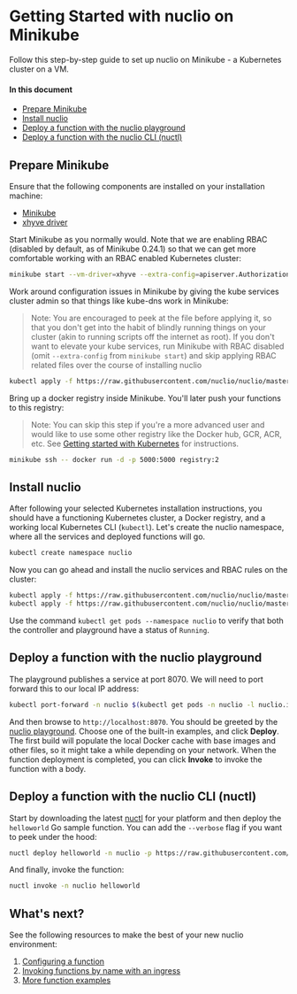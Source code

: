 # Getting Started with nuclio on Minikube

Follow this step-by-step guide to set up nuclio on Minikube - a Kubernetes cluster on a VM.

#### In this document

- [Prepare Minikube](#prepare-minikube)
- [Install nuclio](#install-nuclio)
- [Deploy a function with the nuclio playground](#deploy-a-function-with-the-nuclio-playground)
- [Deploy a function with the nuclio CLI (nuctl)](#deploy-a-function-with-the-nuclio-cli-nuctl)

## Prepare Minikube

Ensure that the following components are installed on your installation machine:

- [Minikube](https://kubernetes.io/docs/tasks/tools/install-minikube/)
- [xhyve driver](https://github.com/kubernetes/minikube/blob/master/docs/drivers.md#xhyve-driver)

Start Minikube as you normally would. Note that we are enabling RBAC (disabled by default, as of Minikube 0.24.1) so that we can get more comfortable working with an RBAC enabled Kubernetes cluster:

```sh
minikube start --vm-driver=xhyve --extra-config=apiserver.Authorization.Mode=RBAC
```

Work around configuration issues in Minikube by giving the kube services cluster admin so that things like kube-dns work in Minikube:

> Note: You are encouraged to peek at the file before applying it, so that you don't get into the habit of blindly running things on your cluster (akin to running scripts off the internet as root).
> If you don't want to elevate your kube services, run Minikube with RBAC disabled (omit `--extra-config` from `minikube start`) and skip applying RBAC related files over the course of installing nuclio

```sh
kubectl apply -f https://raw.githubusercontent.com/nuclio/nuclio/master/hack/minikube/resources/kubedns-rbac.yaml
```

Bring up a docker registry inside Minikube. You'll later push your functions to this registry:

> Note: You can skip this step if you're a more advanced user and would like to use some other registry like the Docker hub, GCR, ACR, etc. See [Getting started with Kubernetes](/docs/setup/k8s/getting-started-k8s.md) for instructions. 

```sh
minikube ssh -- docker run -d -p 5000:5000 registry:2
```

## Install nuclio

After following your selected Kubernetes installation instructions, you should have a functioning Kubernetes cluster, a Docker registry, and a working local Kubernetes CLI (`kubectl`). Let's create the nuclio namespace, where all the services and deployed functions will go. 

```sh
kubectl create namespace nuclio
```

Now you can go ahead and install the nuclio services and RBAC rules on the cluster:

```sh
kubectl apply -f https://raw.githubusercontent.com/nuclio/nuclio/master/hack/k8s/resources/nuclio-rbac.yaml
kubectl apply -f https://raw.githubusercontent.com/nuclio/nuclio/master/hack/k8s/resources/nuclio.yaml
```

Use the command `kubectl get pods --namespace nuclio` to verify that both the controller and playground have a status of `Running`.

## Deploy a function with the nuclio playground

The playground publishes a service at port 8070. We will need to port forward this to our local IP address:

```sh
kubectl port-forward -n nuclio $(kubectl get pods -n nuclio -l nuclio.io/app=playground -o jsonpath='{.items[0].metadata.name}') 8070:8070
```

And then browse to `http://localhost:8070`. You should be greeted by the [nuclio playground](/README.md#playground). Choose one of the built-in examples, and click **Deploy**. The first build will populate the local Docker cache with base images and other files, so it might take a while depending on your network. When the function deployment is completed, you can click **Invoke** to invoke the function with a body.

## Deploy a function with the nuclio CLI (nuctl)

Start by downloading the latest [nuctl](https://github.com/nuclio/nuclio/releases) for your platform and then deploy the `helloworld` Go sample function. You can add the `--verbose` flag if you want to peek under the hood:

```sh
nuctl deploy helloworld -n nuclio -p https://raw.githubusercontent.com/nuclio/nuclio/master/hack/examples/golang/helloworld/helloworld.go --registry $(minikube ip):5000 --run-registry localhost:5000
```

And finally, invoke the function:

```sh
nuctl invoke -n nuclio helloworld
```

## What's next?

See the following resources to make the best of your new nuclio environment:

1. [Configuring a function](/docs/concepts/configuring-a-function.md)
2. [Invoking functions by name with an ingress](/docs/concepts/k8s/function-ingress.md)
3. [More function examples](/hack/examples/README.md)
